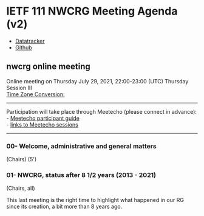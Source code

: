# IETF 111 NWCRG Meeting Agenda (v2)

* [Datatracker](https://datatracker.ietf.org/rg/nwcrg/) 
* [Github](https://github.com/irtf-nwcrg/rg-materials/)


## nwcrg online meeting

Online meeting on Thursday July 29, 2021, 22:00-23:00 (UTC) Thursday Session III    
[Time Zone Conversion:](https://www.timeanddate.com/worldclock/fixedtime.html?iso=20210729T2200)

------------------

Participation will take place through Meetecho (please connect in advance):    
    - [Meetecho participant guide](https://www.ietf.org/how/meetings/technology/meetecho-guide-participant/)    
    - [links to Meetecho sessions](https://datatracker.ietf.org/meeting/111/agenda)

------------------

### 00- Welcome, administrative and general matters    
(Chairs) (5')

### 01- NWCRG, status after 8 1/2 years (2013 - 2021)
(Chairs, all)

This last meeting is the right time to highlight what happened in our RG since its creation, a bit more than 8 years ago.


